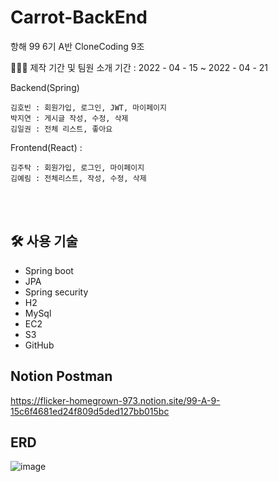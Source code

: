 # Carrot-BackEnd
항해 99 6기 A반 CloneCoding 9조

🧑🏻‍💻 제작 기간 및 팀원 소개
기간 : 2022 - 04 - 15 ~ 2022 - 04 - 21   

Backend(Spring)

    김호빈 : 회원가입, 로그인, JWT, 마이페이지
    박지연 : 게시글 작성, 수정, 삭제
    김일권 : 전체 리스트, 좋아요

Frontend(React) : 

    김주탁 : 회원가입, 로그인, 마이페이지
    김예림 : 전체리스트, 작성, 수정, 삭제



<br>

<br>

## 🛠 사용 기술

- Spring boot
- JPA
- Spring security
- H2
- MySql
- EC2
- S3
- GitHub


## Notion Postman
https://flicker-homegrown-973.notion.site/99-A-9-15c6f4681ed24f809d5ded127bb015bc

## ERD

![image](https://user-images.githubusercontent.com/40729223/163559551-63e23079-b878-4db2-913e-a997891bac3d.png)



